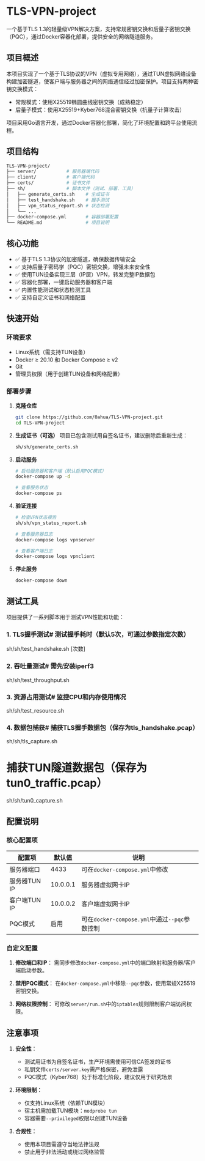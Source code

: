 # TLS-VPN-project

一个基于TLS 1.3的轻量级VPN解决方案，支持常规密钥交换和后量子密钥交换（PQC），通过Docker容器化部署，提供安全的网络隧道服务。

## 项目概述

本项目实现了一个基于TLS协议的VPN（虚拟专用网络），通过TUN虚拟网络设备构建加密隧道，使客户端与服务器之间的网络通信经过加密保护。项目支持两种密钥交换模式：
- 常规模式：使用X25519椭圆曲线密钥交换（成熟稳定）
- 后量子模式：使用X25519+Kyber768混合密钥交换（抗量子计算攻击）

项目采用Go语言开发，通过Docker容器化部署，简化了环境配置和跨平台使用流程。

## 项目结构
```bash
TLS-VPN-project/
├── server/           # 服务器端代码
├── client/           # 客户端代码
├── certs/            # 证书文件
├── sh/               # 脚本文件（测试、部署、工具）
│   ├── generate_certs.sh    # 生成证书
│   ├── test_handshake.sh    # 握手测试
│   ├── vpn_status_report.sh # 状态检测
│   └── ...
├── docker-compose.yml       # 容器部署配置
└── README.md                # 项目说明
```

## 核心功能

- ✅ 基于TLS 1.3协议的加密隧道，确保数据传输安全
- ✅ 支持后量子密码学（PQC）密钥交换，增强未来安全性
- ✅ 使用TUN设备实现三层（IP层）VPN，转发完整IP数据包
- ✅ 容器化部署，一键启动服务器和客户端
- ✅ 内置性能测试和状态检测工具
- ✅ 支持自定义证书和网络配置

## 快速开始

### 环境要求

- Linux系统（需支持TUN设备）
- Docker ≥ 20.10 和 Docker Compose ≥ v2
- Git
- 管理员权限（用于创建TUN设备和网络配置）

### 部署步骤

1. **克隆仓库**
   ```bash
   git clone https://github.com/0ahua/TLS-VPN-project.git
   cd TLS-VPN-project
   ```

2. **生成证书（可选）**
   项目已包含测试用自签名证书，建议删除后重新生成：
   ```bash
   sh/sh/generate_certs.sh
   ```

3. **启动服务**
   ```bash
   # 启动服务器和客户端（默认启用PQC模式）
   docker-compose up -d
   
   # 查看服务状态
   docker-compose ps
   ```

4. **验证连接**
   ```bash
   # 检查VPN状态报告
   sh/sh/vpn_status_report.sh
   
   # 查看服务器日志
   docker-compose logs vpnserver
   
   # 查看客户端日志
   docker-compose logs vpnclient
   ```

5. **停止服务**
   ```bash
   docker-compose down
   ```

## 测试工具

项目提供了一系列脚本用于测试VPN性能和功能：

### 1. TLS握手测试# 测试握手耗时（默认5次，可通过参数指定次数）
sh/sh/test_handshake.sh [次数]
### 2. 吞吐量测试# 需先安装iperf3
sh/sh/test_throughput.sh
### 3. 资源占用测试# 监控CPU和内存使用情况
sh/sh/test_resource.sh
### 4. 数据包捕获# 捕获TLS握手数据包（保存为tls_handshake.pcap）
sh/sh/tls_capture.sh

# 捕获TUN隧道数据包（保存为tun0_traffic.pcap）
sh/sh/tun0_capture.sh
## 配置说明

### 核心配置项

| 配置项 | 默认值 | 说明 |
|--------|--------|------|
| 服务器端口 | 4433 | 可在`docker-compose.yml`中修改 |
| 服务器TUN IP | 10.0.0.1 | 服务器虚拟网卡IP |
| 客户端TUN IP | 10.0.0.2 | 客户端虚拟网卡IP |
| PQC模式 | 启用 | 可在`docker-compose.yml`中通过`--pqc`参数控制 |

### 自定义配置

1. **修改端口和IP**：
   需同步修改`docker-compose.yml`中的端口映射和服务器/客户端启动参数。

2. **禁用PQC模式**：
   在`docker-compose.yml`中移除`--pqc`参数，使用常规X25519密钥交换。

3. **网络权限控制**：
   可修改`server/run.sh`中的`iptables`规则限制客户端访问权限。

## 注意事项

1. **安全性**：
   - 测试用证书为自签名证书，生产环境需使用可信CA签发的证书
   - 私钥文件`certs/server.key`需严格保密，避免泄露
   - PQC模式（Kyber768）处于标准化阶段，建议仅用于研究场景

2. **环境限制**：
   - 仅支持Linux系统（依赖TUN模块）
   - 宿主机需加载TUN模块：`modprobe tun`
   - 容器需要`--privileged`权限以创建TUN设备

3. **合规性**：
   - 使用本项目需遵守当地法律法规
   - 禁止用于非法活动或绕过网络监管


